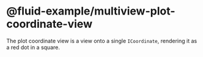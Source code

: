 # @fluid-example/multiview-plot-coordinate-view

The plot coordinate view is a view onto a single `ICoordinate`, rendering it as a red dot in a square.
